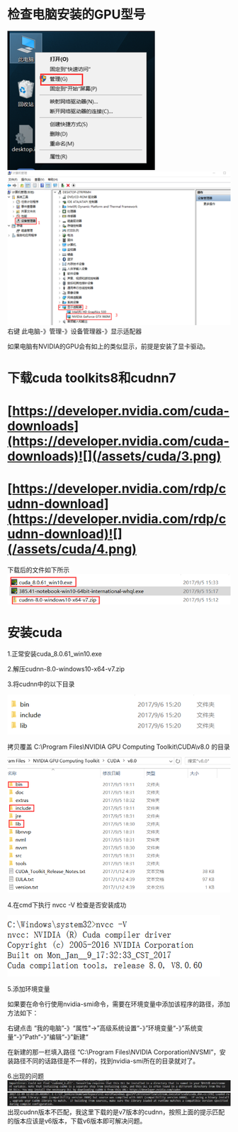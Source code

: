 # 检查电脑安装的GPU型号

![](/assets/cuda/1.png)![](/assets/cuda/2.png)右键  此电脑-》管理-》设备管理器-》显示适配器

如果电脑有NVIDIA的GPU会有如上的类似显示，前提是安装了显卡驱动。

# 下载cuda toolkits8和cudnn7

# [https://developer.nvidia.com/cuda-downloads](https://developer.nvidia.com/cuda-downloads)![](/assets/cuda/3.png)

# [https://developer.nvidia.com/rdp/cudnn-download](https://developer.nvidia.com/rdp/cudnn-download)![](/assets/cuda/4.png)

下载后的文件如下所示![](/assets/cuda/5.png)

# 安装cuda

1.正常安装cuda\_8.0.61\_win10.exe

2.解压cudnn-8.0-windows10-x64-v7.zip

3.将cudnn中的以下目录

![](/assets/cuda/6.png)

拷贝覆盖 C:\Program Files\NVIDIA GPU Computing Toolkit\CUDA\v8.0 的目录

![](/assets/cuda/7.png)

4.在cmd下执行 nvcc -V 检查是否安装成功

![](/assets/cuda/8.png)

5.添加环境变量

如果要在命令行使用nvidia-smi命令，需要在环境变量中添加该程序的路径，添加方法如下：

右键点击  “我的电脑”-》“属性"-&gt;”高级系统设置“-》”环境变量“-》”系统变量“-》”Path“-》”编辑“-》”新建“

在新建的那一栏填入路径 “C:\Program Files\NVIDIA Corporation\NVSMI”，安装路径不同的话路径是不一样的，找到nvidia-smi所在的目录就对了。

6.出现的问题![](/assets/cuda/10.png)![](/assets/cuda/9.png)出现cudnn版本不匹配，我这里下载的是v7版本的cudnn，按照上面的提示匹配的版本应该是v6版本，下载v6版本即可解决问题。

